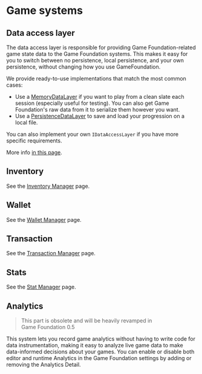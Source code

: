 # Game systems

## Data access layer

The data access layer is responsible for providing Game Foundation-related game state data to the Game Foundation systems.
This makes it easy for you to switch between no persistence, local persistence, and your own persistence, without changing how you use GameFoundation.

We provide ready-to-use implementations that match the most common cases: 
* Use a [MemoryDataLayer] if you want to play from a clean slate each session (especially useful for testing).
You can also get Game Foundation's raw data from it to serialize them however you want.
* Use a [PersistenceDataLayer] to save and load your progression on a local file.

You can also implement your own `IDataAccessLayer` if you have more specific requirements.

More info [in this page].

## Inventory

See the [Inventory Manager] page.

## Wallet

See the [Wallet Manager] page.

## Transaction

See the [Transaction Manager] page.

## Stats

See the [Stat Manager] page.

## Analytics

> This part is obsolete and will be heavily revamped in Game Foundation 0.5

This system lets you record game analytics without having to write code for data instrumentation, making it easy to analyze live game data to make data-informed decisions about your games. You can enable or disable both editor and runtime Analytics in the Game Foundation settings by adding or removing the Analytics Detail.










[inventory manager]: GameSystems/InventoryManager.md

[wallet manager]: GameSystems/WalletManager.md

[transaction manager]: GameSystems/TransactionManager.md

[stat manager]: GameSystems/StatManager.md

[memorydatalayer]: DataLayers.md#memory-data-layer

[persistencedatalayer]: DataLayers.md#persistence-data-layer

[in this page]: DataLayers.md